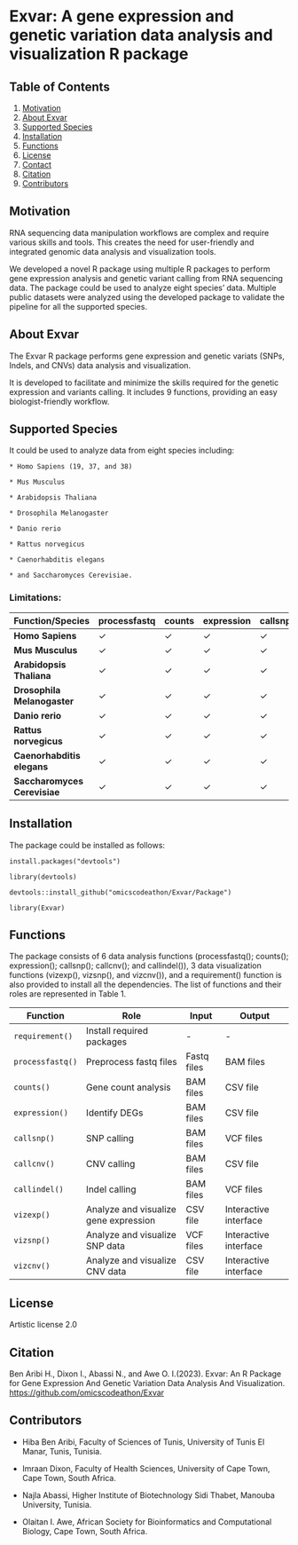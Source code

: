 # Exvar: A gene expression and genetic variation data analysis and visualization R package

## Table of Contents
1. [Motivation](#Motivation)
2. [About Exvar](#About-Exvar)
3. [Supported Species](#Supported-Species)
4. [Installation](#Installation)
5. [Functions](#Functions)
6. [License](#License)
7. [Contact](#Contact)
8. [Citation](#Citation)
9. [Contributors](#Contributors)


## Motivation

RNA sequencing data manipulation workflows are complex and require various skills and tools. This creates the need for user-friendly and integrated genomic data analysis and visualization tools.

We developed a novel R package using multiple R packages to perform gene expression analysis and genetic variant calling from RNA sequencing data. The package could be used to analyze eight species’ data. Multiple public datasets were analyzed using the developed package to validate the pipeline for all the supported species.

## About Exvar

The Exvar R package performs gene expression and  genetic variats (SNPs, Indels, and CNVs) data analysis and  visualization.

It is developed to facilitate and minimize the skills required for the genetic expression and variants calling. It includes 9 functions, providing an easy biologist-friendly workflow.

## Supported Species

It could be used to analyze data from eight species including:

    * Homo Sapiens (19, 37, and 38)

    * Mus Musculus

    * Arabidopsis Thaliana

    * Drosophila Melanogaster

    * Danio rerio

    * Rattus norvegicus

    * Caenorhabditis elegans  

    * and Saccharomyces Cerevisiae.

### Limitations:

| Function/Species           | processfastq | counts | expression | callsnp | callcnv | callindel | vizexp | vizsnp | vizcnv |
|-----------------------------|--------------|--------|------------|---------|---------|-----------|--------|--------|--------|
| **Homo Sapiens**           | ✓            | ✓      | ✓          | ✓       | ✓       | ✓         | ✓      | ✓      | ✓      |
| **Mus Musculus**           | ✓            | ✓      | ✓          | ✓       | ✗       | ✓         | ✓      | ✓      | ✓      |
| **Arabidopsis Thaliana**   | ✓            | ✓      | ✓          | ✓       | ✗       | ✓         | ✓      | ✓      | ✗      |
| **Drosophila Melanogaster**| ✓            | ✓      | ✓          | ✓       | ✗       | ✓         | ✓      | ✓      | ✗      |
| **Danio rerio**            | ✓            | ✓      | ✓          | ✓       | ✗       | ✓         | ✓      | ✓      | ✗      |
| **Rattus norvegicus**      | ✓            | ✓      | ✓          | ✓       | ✗       | ✓         | ✓      | ✓      | ✗      |
| **Caenorhabditis elegans** | ✓            | ✓      | ✓          | ✓       | ✗       | ✓         | ✗      | ✗      | ✗      |
| **Saccharomyces Cerevisiae**| ✓           | ✓      | ✓          | ✓       | ✗       | ✓         | ✓      | ✓      | ✓      |

## Installation

The package could be installed as follows:

    install.packages("devtools")

    library(devtools)

    devtools::install_github("omicscodeathon/Exvar/Package")

    library(Exvar)

## Functions

The package consists of 6 data analysis functions (processfastq(); counts(); expression(); callsnp(); callcnv(); and callindel()), 3 data visualization functions (vizexp(), vizsnp(), and vizcnv()), and a requirement() function is also provided to install all the dependencies. The list of functions and their roles are represented in Table 1.

| Function        | Role                                   | Input                    | Output                     |
|-----------------|----------------------------------------|--------------------------|-----------------------------|
| `requirement()` | Install required packages              | -                        | -                           |
| `processfastq()`| Preprocess fastq files                 | Fastq files              | BAM files                   |
| `counts()`      | Gene count analysis                    | BAM files                | CSV file                    |
| `expression()`  | Identify DEGs                          | BAM files                | CSV file                    |
| `callsnp()`     | SNP calling                            | BAM files                | VCF files                   |
| `callcnv()`     | CNV calling                            | BAM files                | CSV file                    |
| `callindel()`   | Indel calling                          | BAM files                | VCF files                   |
| `vizexp()`      | Analyze and visualize gene expression  | CSV file                 | Interactive interface       |
| `vizsnp()`      | Analyze and visualize SNP data          | VCF files                | Interactive interface       |
| `vizcnv()`      | Analyze and visualize CNV data          | CSV file                 | Interactive interface       |



## License  

Artistic license 2.0

## Citation

Ben Aribi H., Dixon I., Abassi N., and  Awe O. I.(2023). Exvar: An R Package for Gene Expression And Genetic Variation Data Analysis And Visualization.  https://github.com/omicscodeathon/Exvar

## Contributors

   - Hiba Ben Aribi, Faculty of Sciences of Tunis, University of Tunis El Manar, Tunis, Tunisia. 

   - Imraan Dixon, Faculty of Health Sciences, University of Cape Town, Cape Town, South Africa.

   - Najla Abassi, Higher Institute of Biotechnology Sidi Thabet, Manouba University, Tunisia.

   - Olaitan I. Awe, African Society for Bioinformatics and Computational Biology, Cape Town, South Africa.
